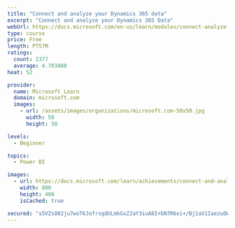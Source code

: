 ```yaml
---
title: "Connect and analyze your Dynamics 365 data​"
excerpt: "Connect and analyze your Dynamics 365 Data​"
webUrl: https://docs.microsoft.com/en-us/learn/modules/connect-analyze-dynamics-365-data/
type: course
price: Free
length: PT57M
ratings:
  count: 2377
  average: 4.703408
heat: 52

provider:
  name: Microsoft Learn
  domain: microsoft.com
  images:
    - url: /assets/images/organizations/microsoft.com-50x50.jpg
      width: 50
      height: 50

levels:
  - Beginner

topics:
  - Power BI

images:
  - url: https://docs.microsoft.com/learn/achievements/connect-and-analyze-your-microsoft-dynamics-365-data-social.png
    width: 800
    height: 400
    isCached: true

secured: "s5VZs802ju7woT6JofrsqdULmkGxZ2aY3iuA8I+bN7R6xi+/Bj1aV1IaezuOWQloAi/Eg90Tk7xHZQNzEvXQwKY0x7iZBMpzeNrvekF83ekSA9AlXsXXEdQrx8l6mU9k7QYTcvIA3RV3wr42kkj96fVfOqzFj2DEOCdlY3BtXl0wbmNv9ewzQ/Uug2UBJFaGcWEOZZ83NJul5BwRz2SCGJV/l/0iu+SaTRcjTMCU8uNqCEHvN4JT3cB1d+7QVUngcNR6KSznow2wOvv+pZ7e4ZEOFKXkd3qKmc5MOy+jJCPCL8FidYBZJ06VyDWo7M9zHy9zTolYBkRyRv3G9NEm4meuU5tW2nTCmoTgeyJC6bxyNAjVGRi9JZKGkqcbatfwdr1OPbgssV3pactJH+lyqwHq8OJgfg+DsxHQRnbkaUo=;fOid5HSg+/UnluLreqoISw=="
---
```


